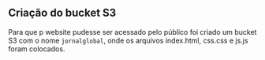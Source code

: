 ## Criação do bucket S3

Para que p website pudesse ser acessado pelo público foi criado um bucket S3 com o nome `jornalglobal`, onde os arquivos index.html, css.css e js.js foram colocados.
